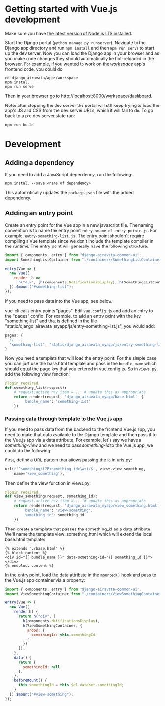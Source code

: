 # Getting started with Vue.js development

Make sure you have
[the latest version of Node.js LTS installed](https://nodejs.org/en/download/).

Start the Django portal (`python manage.py runserver`). Navigate to the Django
app directory and run `npm install` and then `npm run serve` to start up the dev
server. Now you can load the Django app in your browser and as you make code
changes they should automatically be hot-reloaded in the browser. For example,
if you wanted to work on the _workspace_ app's frontend code, you could do

```
cd django_airavata/apps/workspace
npm install
npm run serve
```

Then in your browser go to
[http://localhost:8000/workspace/dashboard](http://localhost:8000/workspace/dashboard).

Note: after stopping the dev server the portal will still keep trying to load
the app's JS and CSS from the dev server URLs, which it will fail to do. To go
back to a pre dev server state run:

```
npm run build
```

# Development

## Adding a dependency

If you need to add a JavaScript dependency, run the following:

```
npm install --save <name of dependency>
```

This automatically updates the `package.json` file with the added dependency.

## Adding an entry point

Create an entry point for the Vue app in a new javascript file. The naming
convention is to name the entry point `entry-<name of entry point>.js`. For
example, `entry-something-list.js`. The entry point shouldn't require compiling
a Vue template since we don't include the template compiler in the runtime. The
entry point will generally have the following structure:

```javascript
import { components, entry } from "django-airavata-common-ui";
import SomethingListContainer from "./containers/SomethingListContainer.vue";

entry(Vue => {
  new Vue({
    render: h =>
      h("div", [h(components.NotificationsDisplay), h(SomethingListContainer)])
  }).$mount("#something-list");
});
```

If you need to pass data into the Vue app, see below.

vue-cli calls entry points "pages". Edit `vue.config.js` and add an entry to the
"pages" config. For example, to add an entry point with the key "something-list"
and that is defined in the file
"static/django_airavata_myapp/js/entry-something-list.js", you would add:

```javascript
pages: {
  // ...
  "something-list": "static/django_airavata_myapp/js/entry-something-list.js"
}
```

Now you need a template that will load the entry point. For the simple case you
can just use the base.html template and pass in the `bundle_name` which should
equal the page key that you entered in vue.config.js. So in `views.py`, add the
following view function:

```python
@login_required
def something_list(request):
    # request.active_nav_item = ... # update this as appropriate
    return render(request, 'django_airavata_myapp/base.html', {
        'bundle_name': 'something-list'
    })
```

### Passing data through template to the Vue.js app

If you need to pass data from the backend to the frontend Vue.js app, you need
to make that data available to the Django template and then pass it to the
Vue.js app via a data attribute. For example, let's say we have a
_something-view_ and we need to pass _something-id_ to the Vue.js app, we could
do the following:

First, define a URL pattern that allows passing the id in urls.py:

```python
url(r'^something/(?P<something_id>\w+)/$', views.view_something,
    name='view_something'),
```

Then define the view function in views.py:

```python
@login_required
def view_something(request, something_id):
    # request.active_nav_item = ... # update this as appropriate
    return render(request, 'django_airavata_myapp/view_something.html', {
        'bundle_name': 'view-something',
        'something_id': something_id
    })
```

Then create a template that passes the something_id as a data attribute. We'll
name the template view_something.html which will extend the local base.html
template:

```django
{% extends './base.html' %}
{% block content %}
<div id="{{ bundle_name }}" data-something-id="{{ something_id }}"></div>
{% endblock content %}
```

In the entry point, load the data attribute in the `mounted()` hook and pass to
the Vue.js app container via a property:

```javascript
import { components, entry } from "django-airavata-common-ui";
import ViewSomethingContainer from "./containers/ViewSomethingContainer.vue";

entry(Vue => {
  new Vue({
    render(h) {
      return h("div", [
        h(components.NotificationsDisplay),
        h(ViewSomethingContainer, {
          props: {
            somethingId: this.somethingId
          }
        })
      ]);
    },
    data() {
      return {
        somethingId: null
      };
    },
    beforeMount() {
      this.somethingId = this.$el.dataset.somethingId;
    }
  }).$mount("#view-something");
});
```
